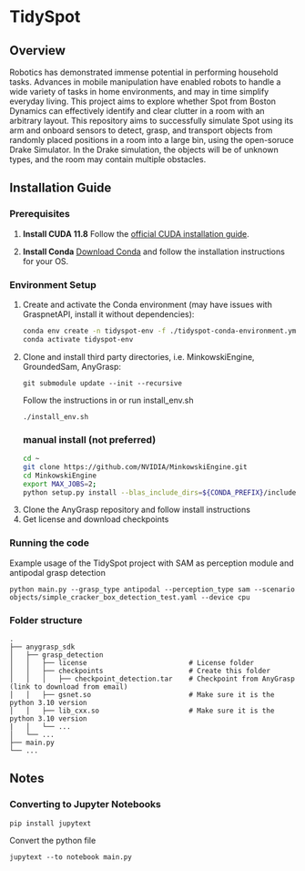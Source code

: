 # TidySpot

## Overview

Robotics has demonstrated immense potential in performing household tasks.
Advances in mobile manipulation have enabled robots to handle a wide variety of tasks in home environments, and may in time simplify everyday living. This project aims to explore whether Spot from Boston Dynamics can effectively identify and clear clutter in a room with an arbitrary layout.
This repository aims to successfully simulate Spot using its arm and onboard sensors to detect, grasp, and transport objects from randomly placed positions in a room into a large bin, using the open-soruce Drake Simulator.
In the Drake simulation, the objects will be of unknown types, and the room may contain multiple obstacles.

## Installation Guide

### Prerequisites
1. **Install CUDA 11.8**
   Follow the [official CUDA installation guide](https://developer.nvidia.com/cuda-toolkit).

2. **Install Conda**
   [Download Conda](https://docs.anaconda.com/anaconda/install/linux/) and follow the installation instructions for your OS.

### Environment Setup
1. Create and activate the Conda environment (may have issues with GraspnetAPI, install it without dependencies):
   ```bash
   conda env create -n tidyspot-env -f ./tidyspot-conda-environment.yml
   conda activate tidyspot-env
   ```
2. Clone and install third party directories, i.e. MinkowskiEngine, GroundedSam, AnyGrasp:
   ```
   git submodule update --init --recursive
   ```
   Follow the instructions in or run install_env.sh
   ```
   ./install_env.sh
   ```
   ### manual install (not preferred)
   ```bash
   cd ~
   git clone https://github.com/NVIDIA/MinkowskiEngine.git
   cd MinkowskiEngine
   export MAX_JOBS=2;
   python setup.py install --blas_include_dirs=${CONDA_PREFIX}/include --blas=openblas
   ```
3. Clone the AnyGrasp repository and follow install instructions
4. Get license and download checkpoints

### Running the code
Example usage of the TidySpot project with SAM as perception module and antipodal grasp detection
```
python main.py --grasp_type antipodal --perception_type sam --scenario objects/simple_cracker_box_detection_test.yaml --device cpu
```
### Folder structure
    .
    ├── anygrasp_sdk
    │   ├── grasp_detection
    │   │   ├── license                         # License folder
    │   │   ├── checkpoints                     # Create this folder
    │   │   │   ├── checkpoint_detection.tar    # Checkpoint from AnyGrasp (link to download from email)
    │   │   ├── gsnet.so                        # Make sure it is the python 3.10 version
    │   │   ├── lib_cxx.so                      # Make sure it is the python 3.10 version
    |   │   └── ...
    │   └── ...
    ├── main.py
    └── ...

## Notes
### Converting to Jupyter Notebooks
```
pip install jupytext
```
Convert the python file
```
jupytext --to notebook main.py
```
